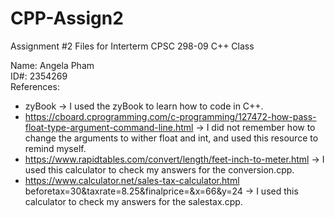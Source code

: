 # CPP-Assign2
Assignment #2 Files for Interterm CPSC 298-09 C++ Class

Name: Angela Pham  
ID#: 2354269  
References: 
- zyBook -> I used the zyBook to learn how to code in C++.  
- https://cboard.cprogramming.com/c-programming/127472-how-pass-float-type-argument-command-line.html -> I did not remember how to change the arguments to wither float and int, and used this resource to remind myself.  
- https://www.rapidtables.com/convert/length/feet-inch-to-meter.html -> I used this calculator to check my answers for the conversion.cpp.  
- https://www.calculator.net/sales-tax-calculator.html beforetax=30&taxrate=8.25&finalprice=&x=66&y=24 -> I used this calculator to check my answers for the salestax.cpp.

